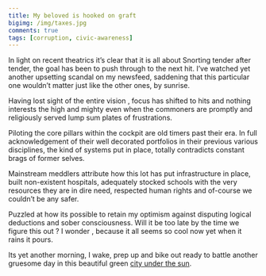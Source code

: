 ```yaml
---
title: My beloved is hooked on graft
bigimg: /img/taxes.jpg
comments: true
tags: [corruption, civic-awareness]
---
```


In light on recent theatrics it’s clear that it is all about Snorting tender after tender, the goal has been to push through to the next hit. I’ve watched yet another upsetting scandal on my newsfeed, saddening that this particular one wouldn’t matter just like the other ones, by sunrise.

Having lost sight of the entire vision , focus has shifted to hits and nothing interests the high and mighty even when the commoners are promptly and religiously served lump sum plates of frustrations.

Piloting the core pillars within the cockpit are old timers past their era. In full acknowledgement of their well decorated portfolios in their previous various disciplines, the kind of systems put in place, totally contradicts constant brags of former selves.

Mainstream meddlers attribute how this lot has put infrastructure in place, built non-existent hospitals, adequately stocked schools with the very resources they are in dire need, respected human rights and of-course we couldn’t be any safer.

Puzzled at how its possible to retain my optimism against disputing logical deductions and sober consciousness. Will it be too late by the time we figure this out ? I wonder , because it all seems so cool now yet when it rains it pours.

Its yet another morning, I wake, prep up and bike out ready to battle another gruesome day in this beautiful green [city under the sun][1].


[1]: https://www.google.com/maps/place/Nairobi,+Kenya/@-1.304788,36.5672003,10z/data=!3m1!4b1!4m5!3m4!1s0x182f1172d84d49a7:0xf7cf0254b297924c!8m2!3d-1.2920659!4d36.8219462
